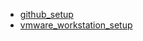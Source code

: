 * [github_setup](https://ouiyeah.github.io/github_setup)
* [vmware_workstation_setup](https://ouiyeah.github.io/vmware_workstation_setup)
